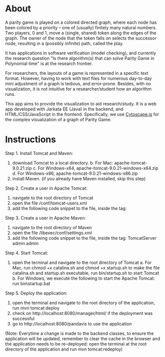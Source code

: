 # About

A parity game is played on a colored directed graph, where each node has been colored by a priority – one of (usually) finitely many natural numbers. Two players, 0 and 1, move a (single, shared) token along the edges of the graph. The owner of the node that the token falls on selects the successor node, resulting in a (possibly infinite) path, called the play.

It has applications in software verification (model checking), and currently the research question "Is there algorithm(s) that can solve Parity Game in Polynomial time" is at the research frontier. 

For researchers, the layouts of a game is represented in a specific text format. However, having to work with text files for numerous day-to-day mini adjustment of a graph is tedious, and error-prone. Besides, with no visualization, it is not intuitive for a researcher/student how an algorithm runs. 

This app aims to provide the visualization to aid research/study. It is a web app developed with Jarkata EE (Java) in the backend, and HTML/CSS/JavaScript in the frontend. Specifically, we use [Cytoscape.js](https://js.cytoscape.org/) for the complex visualization of a graph of Parity Game. 

# Instructions
Step 1. Install Tomcat and Maven:
  1. download Tomcat to a local directory.
    b. For Mac: apache-tomcat-9.0.21.zip
    c. For Windows-x64, apache-tomcat-9.0.21-windows-x64.zip
    d. For Windows-x86, apache-tomcat-9.0.21-windows-x86.zip
  2. install Maven. (if you already have Maven installed, skip this step)

Step 2. Create a user in Apache Tomcat:
  1. navigate to the root directory of Tomcat
  2. open the file /conf/tomcat-users.xml
  3. add the following code snippet to the file, inside the <tomcat-users> tag:
    <role rolename="manager"/>
    <role rolename="admin"/>
    <role rolename="manager-gui"/>
    <role rolename="manager-script"/>
    <user username="admin" password="admin" roles="admin,manager,manager-gui,manager-script"/>

Step 3. Create a user in Apache Maven:
  1. navigate to the root directory of Maven
  2. open the file /libexec/conf/settings.xml
  3. add the following code snippet to the file, inside the <servers> tag:
    <server>
       <id>TomcatServer</id>
       <username>admin</username>
       <password>admin</password>
    </server>


Step 4. Start Tomcat:
  1. open the terminal and navigate to the root directory of Tomcat
    a. For Mac, run chmod +x catalina.sh and chmod +x startup.sh to make the file catalina.sh and startup.sh executable, run bin/startup.sh to start Tomcat
    b. For Windows, we execute the following to start the Apache Tomcat: run bin\startup.bat


Step 5. Deploy the application:
1. open the terminal and navigate to the root directory of the application, run mvn tomcat:deploy 
2. check on http://localhost:8080/manager/html/ if the deployment was successful
3. go to http://localhost:8080/pandavis to use the application

(Note: Everytime a change is made to the backend classes, to ensure the application will be updated, remember to clear the cache in the browser and the application needs to be re-deployed: open the terminal at the root directory of the application and run 
mvn tomcat:redeploy)
